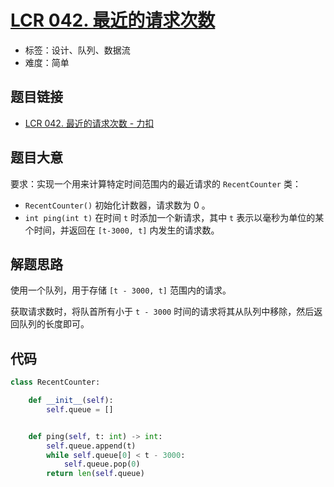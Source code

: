 # [LCR 042. 最近的请求次数](https://leetcode.cn/problems/H8086Q/)

- 标签：设计、队列、数据流
- 难度：简单

## 题目链接

- [LCR 042. 最近的请求次数 - 力扣](https://leetcode.cn/problems/H8086Q/)

## 题目大意

要求：实现一个用来计算特定时间范围内的最近请求的 `RecentCounter` 类：

- `RecentCounter()` 初始化计数器，请求数为 0 。
- `int ping(int t)` 在时间 `t` 时添加一个新请求，其中 `t` 表示以毫秒为单位的某个时间，并返回在 `[t-3000, t]` 内发生的请求数。

## 解题思路

使用一个队列，用于存储 `[t - 3000, t]` 范围内的请求。

获取请求数时，将队首所有小于 `t - 3000` 时间的请求将其从队列中移除，然后返回队列的长度即可。

## 代码

```python
class RecentCounter:

    def __init__(self):
        self.queue = []


    def ping(self, t: int) -> int:
        self.queue.append(t)
        while self.queue[0] < t - 3000:
            self.queue.pop(0)
        return len(self.queue)
```


